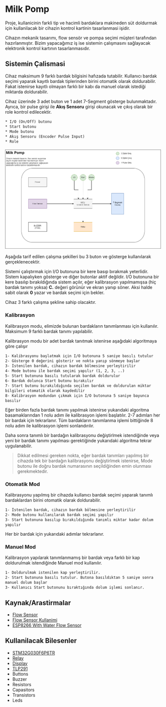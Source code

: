 # Milk Pomp
Proje, kullanicinin farkli tip ve hacimli bardaklara makineden süt doldurmak için kullanilacak bir cihazin kontrol kartinin tasarlanmasi işidir.

Cihazın mekanik tasarımı, flow sensör ve pompa seçimi müşteri tarafından hazırlanmıştır. Bizim yapacağımız iş ise sistemin çalışmasını sağlayacak elektronik kontrol kartının tasarlanmasıdır.

## Sistemin Çalismasi
Cihaz maksimum 9 farklı bardak bilgisini hafızada tutabilir. Kullanıcı bardak seçimi yaparak kayıtlı bardak tiplerinden birini otomatik olarak doldurabilir. Fakat istenirse kayıtlı olmayan farklı bir kabı da manuel olarak istediği miktarda doldurabilir.

Cihaz üzerinde 3 adet buton ve 1 adet 7-Segment gösterge bulunmaktadır. Ayrıca, bir pulse girişi ile **Akış Sensoru** girişi okunacak ve çıkış olarak bir role kontrol edilecektir.

	* I/O (On/Off) butonu
	* Start butonu
	* Mode butonu
	* Akış Sensoru (Encoder Pulse Input)
	* Role
	
![Block Diagram](docs/images/block_diagram.png)
	
Aşağıda tarif edilen çalışma şekilleri bu 3 buton ve gösterge kullanılarak gerçeklenecektir.

Sistemi çalıştırmak için I/O butonuna bir kere basıp bırakmak yeterlidir. Sistem kapalıyken gösterge ve diğer butonlar aktif değildir. I/O butonuna bir kere basılıp bırakıldığında sistem açılır, eğer kalibrasyon yapılmamışsa (hiç bardak tanımı yoksa) **C.** değeri görünür ve ekran yanıp söner. Aksi halde sabit olarak **0** yazar ve bardak seçimi için bekler.

Cihaz 3 farklı çalışma şekline sahip olacaktır.

### Kalibrasyon
Kalibrasyon modu, elimizde bulunan bardakların tanımlanması için kullanılır. Maksimum 9 farklı bardak tanımı yapılabilir.

Kalibrasyon modu bir adet bardak tanıtmak istenirse aşağıdaki algoritmaya göre çalışır

	1- Kalibrasyonu başlatmak için I/O butonuna 5 saniye basılı tutulur
	2- Gösterge 0 değerini gösterir ve nokta yanıp sönmeye başlar
	3- İstenilen bardak, cihazın bardak bölmesine yerleştirilir
	4- Mode butonu ile bardak seçimi yapılır (1, 2, 3, ..)
	5- Start butonuna basılı tutularak bardak doldurulur
	6- Bardak dolunca Start butonu bırakılır
	7- Start butonu bırakıldığında seçilen bardak ve doldurulan miktar bilgileri otomatik olarak kaydedilir
	8- Kalibrasyon modundan çıkmak için I/O butonuna 5 saniye bayunca basılır
	
Eğer birden fazla bardak tanımı yapılmak istenirse yukarıdaki algoritma basamaklarından 1 nolu adım ile kalibrasyon işlemi başlatılır. 2-7 adımları her bir bardak için tekrarlanır. Tüm bardakların tanımlanma işlemi bittiğinde 8 nolu adım ile kalibrasyon işlemi sonlandırılır.

Daha sonra tanımlı bir bardağın kalibrasyonu değiştirlmek istendiğinde veya yeni bir bardak tanımı yapılması gerektiğinde yukarıdaki algoritma tekrar uygulanabilir.

> Dikkat edilmesi gereken nokta, eğer bardak tanımları yapılmış bir cihazda tek bir bardağın kalibrasyonu değiştirlmek istenirse, Mode butonu ile doğru bardak numarasının seçildiğinden emin olunması gerekmektedir.

### Otomatik Mod
Kalibrasyonu yapılmış bir cihazda kullanıcı bardak seçimi yaparak tanımlı bardaklardan birini otomatik olarak doldurabilir.

	1- İstenilen bardak, cihazın bardak bölmesine yerleştirilir
	2- Mode butonu kullanılarak bardak seçimi yapılır
	3- Start butonuna basılıp bırakıldığında tanımlı miktar kadar dolum yapılır
	
Her bir bardak için yukarıdaki adımlar tekrarlanır.

### Manuel Mod
Kalibrasyon yapılarak tanımlanmamış bir bardak veya farklı bir kap doldurulmak istendiğinde Manuel mod kullanılır.

	1- Doldurulmak istenilen kap yerleştirilir.
	2- Start butonuna basılı tutulur. Butona basıldıktan 5 saniye sonra manuel dolum başlar
	3- Kullanıcı Start butonunu bıraktığında dolum işlemi sonlanır.

## Kaynak/Arastirmalar
- [Flow Sensor](https://www.hepsiburada.com/fluidotech-kahve-makinasi-pompasi-rotary-pompa-pirinc-govdeli-p-HBV000007SB1Q)
- [Flow Sensor Kullanimi](https://how2electronics.com/iot-water-flow-meter-using-esp8266-water-flow-sensor/)
- [ESP8266 With Water Flow Sensor](https://www.14core.com/wiring-esp8266-1212e-with-g12-liquid-water-flow-sensor-for-wireless-monitoring/)

## Kullanilacak Bilesenler
- [STM32G030F6P6TR](docs/DS12991.pdf) 
- [Relay](http://www.omron.com/ecb/products/pdf/en-g5le.pdf)
- [Display](https://docs.broadcom.com/docs/AV02-2553EN)
- [TLP291](https://toshiba.semicon-storage.com/info/docget.jsp?did=12884&prodName=TLP291)
- Buttons
- Buzzer 
- Resistors
- Capasitors
- Transistors
- Leds
  
